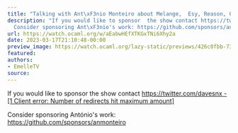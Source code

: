 ```yaml
---
title: "Talking with Ant\xF3nio Monteiro about Melange,  Esy, Reason, OCaml and more"
description: "If you would like to sponsor  the show contact https://twitter.com/davesnx - [1 Client error: Number of redirects hit maximum amount]
  Consider sponsoring Ant\xF3nio's work: https://github.com/sponsors/anmonteiro"
url: https://watch.ocaml.org/w/aEabwHEfXTKGxTNi6Xhy2a
date: 2023-03-17T21:10:48-00:00
preview_image: https://watch.ocaml.org/lazy-static/previews/426c0fbb-7368-4d30-ad78-7488fbd949fd.jpg
featured:
authors:
- EmelleTV
source:
---
```


<p>If you would like to sponsor  the show contact <a href="https://twitter.com/davesnx - [1 Client error: Number of redirects hit maximum amount]" target="_blank" rel="noopener noreferrer">https://twitter.com/davesnx - [1 Client error: Number of redirects hit maximum amount]</a></p>
<p>Consider sponsoring Ant&oacute;nio's work: <a href="https://github.com/sponsors/anmonteiro" target="_blank" rel="noopener noreferrer">https://github.com/sponsors/anmonteiro</a></p>

